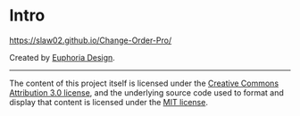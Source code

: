 # Intro
<a href="https://slaw02.github.io/Change-Order-Pro/">https://slaw02.github.io/Change-Order-Pro/</a>

Created by <a href="https://euphoria-design.com/">Euphoria Design</a>.

<hr />

The content of this project itself is licensed under the <a href="http://creativecommons.org/licenses/by/3.0/us/deed.en_US" target="_blank">Creative Commons Attribution 3.0 license</a>, 
and the underlying source code used to format and display that content is licensed under the <a href="http://opensource.org/licenses/mit-license.php" target="_blank">MIT license</a>.
